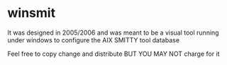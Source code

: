 # winsmit

It was designed in 2005/2006 and was meant to be a visual tool running under windows to configure the AIX SMITTY tool database

Feel free to copy change and distribute BUT YOU MAY NOT charge for it  
